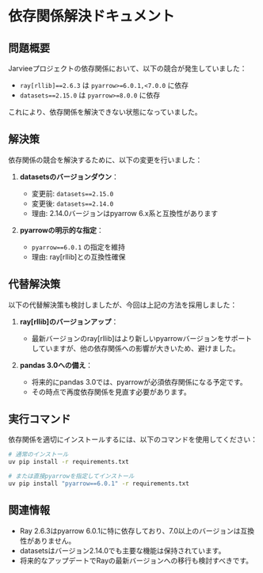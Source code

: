 # 依存関係解決ドキュメント

## 問題概要

Jarvieeプロジェクトの依存関係において、以下の競合が発生していました：

- `ray[rllib]==2.6.3` は `pyarrow>=6.0.1,<7.0.0` に依存
- `datasets==2.15.0` は `pyarrow>=8.0.0` に依存

これにより、依存関係を解決できない状態になっていました。

## 解決策

依存関係の競合を解決するために、以下の変更を行いました：

1. **datasetsのバージョンダウン**：
   - 変更前: `datasets==2.15.0`
   - 変更後: `datasets==2.14.0`
   - 理由: 2.14.0バージョンはpyarrow 6.x系と互換性があります

2. **pyarrowの明示的な指定**：
   - `pyarrow==6.0.1` の指定を維持
   - 理由: ray[rllib]との互換性確保

## 代替解決策

以下の代替解決策も検討しましたが、今回は上記の方法を採用しました：

1. **ray[rllib]のバージョンアップ**：
   - 最新バージョンのray[rllib]はより新しいpyarrowバージョンをサポートしていますが、他の依存関係への影響が大きいため、避けました。

2. **pandas 3.0への備え**：
   - 将来的にpandas 3.0では、pyarrowが必須依存関係になる予定です。
   - その時点で再度依存関係を見直す必要があります。

## 実行コマンド

依存関係を適切にインストールするには、以下のコマンドを使用してください：

```bash
# 通常のインストール
uv pip install -r requirements.txt

# または直接pyarrowを指定してインストール
uv pip install "pyarrow==6.0.1" -r requirements.txt
```

## 関連情報

- Ray 2.6.3はpyarrow 6.0.1に特に依存しており、7.0以上のバージョンは互換性がありません。
- datasetsはバージョン2.14.0でも主要な機能は保持されています。
- 将来的なアップデートでRayの最新バージョンへの移行も検討すべきです。
